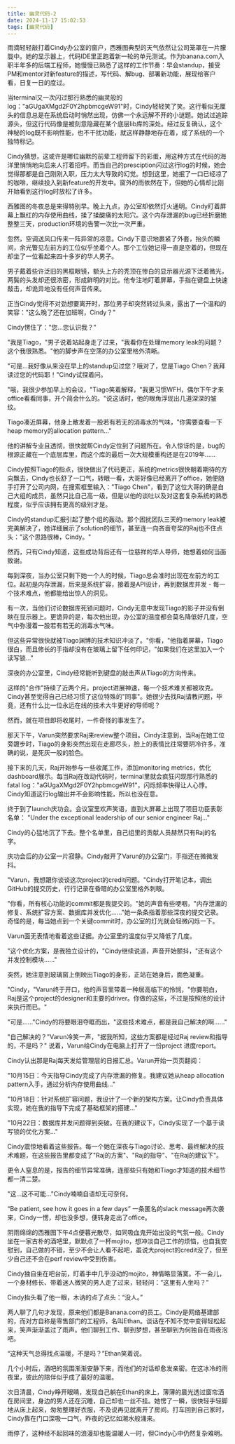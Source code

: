 ```yaml
---
title: 幽灵代码-2
date: 2024-11-17 15:02:53
tags: [幽灵代码]
---
```


雨滴轻轻敲打着Cindy办公室的窗户，西雅图典型的天气依然让公司笼罩在一片朦胧中。她的显示器上，代码IDE里正跑着新一轮的单元测试。作为banana.com入职半年多的后端工程师，她慢慢已熟悉了这样的工作节奏：早会standup，接受PM和mentor对新feature的描述，写代码、解bug、部署新功能，展现给客户看，日复一日的度过。

当terminal又一次闪过那行熟悉的幽灵般的log："aGUgaXMgd2F0Y2hpbmcgeW91"时，Cindy轻轻笑了笑。这行看似无厘头的信息总是在系统启动时悄然出现，仿佛一个永远解不开的小谜题。她试过追踪源头，但这行代码像是被刻意隐藏在某个底层lib库的深处。经过反复确认，这个神秘的log既不影响性能，也不干扰功能，就这样静静地存在着，成了系统的一个独特标记。

Cindy猜想，这或许是哪位幽默的前辈工程师留下的彩蛋，用这种方式在代码的海洋里悄悄地向后来人打着招呼。而当自己的presciption闪过这行log的时候，她会觉得那都是自己刚刚入职，压力太大导致的幻觉。想到这里，她抿了一口已经凉了的咖啡，继续投入到新feature的开发中。窗外的雨依然在下，但她的心情却比刚开始看到这行log时放松了许多。

西雅图的冬夜总是来得特别早。晚上九点，办公室却依然灯火通明。Cindy盯着屏幕上飘红的内存使用曲线，揉了揉酸痛的太阳穴。这个内存泄漏的bug已经折磨她整整三天，production环境的告警一次比一次严重。

忽然，空调送风口传来一阵异常的凉意。Cindy下意识地裹紧了外套，抬头的瞬间，余光瞥见左前方的工位似乎坐着个人。那个工位她记得一直是空着的，但现在却坐了一位看起来四十多岁的华人男子。

男子戴着些许泛旧的黑框眼镜，额头上方的秃顶在惨白的显示器光源下泛着微光，两鬓的头发却还很浓密，形成鲜明的对比。他专注地盯着屏幕，手指在键盘上快速敲击，却诡异地没有任何声音传来。

正当Cindy觉得不对劲想要离开时，那位男子却突然转过头来，露出了一个温和的笑容："这么晚了还在加班啊，Cindy？"

Cindy愣住了："您...您认识我？"

"我是Tiago，"男子说着站起身走了过来，"我看你在处理memory leak的问题？这个我很熟悉。"他的脚步声在空荡的办公室里格外清晰。

"可是...我好像从来没在早上的standup见过您？哦对了，您是Tiago Chen？我拜读过您的代码耶！"Cindy试探着问。

"哦，我很少参加早上的会议，"Tiago笑着解释，"我更习惯WFH，偶尔下午才来office看看同事，开个简会什么的。"说这话时，他的眼角浮现出几道深深的皱纹。

Tiago凑近屏幕，他身上散发着一股若有若无的消毒水的气味，"你需要查看一下heap memory的allocation pattern..."

他的讲解专业且透彻，很快就帮Cindy定位到了问题所在。令人惊讶的是，bug的根源正藏在一个底层库里，而这个库的最后一次大规模重构还是在2019年......

Cindy按照Tiago的指点，很快做出了代码更正，系统的metrics很快朝着期待的方向飘去，Cindy也长舒了一口气，转眼一看，大哥好像已经离开了office，她便随手打开了公司内网，在搜索框里输入："Tiago Chen"，看到了这位大哥的确是自己大组的成员，虽然只比自己高一级，但是以他的谈吐以及对这套复杂系统的熟悉程度，似乎应该拥有更高的级别才是。

Cindy的standup汇报引起了整个组的轰动。那个困扰团队三天的memory leak被完美解决了，她详细展示了solution的细节，甚至连一向吝啬夸奖的Raj也不住点头："这个思路很棒，Cindy。"

然而，只有Cindy知道，这些成功背后还有一位慈祥的华人导师，她想着如何当面致谢。

每到深夜，当办公室只剩下她一个人的时候，Tiago总会准时出现在左前方的工位。起初是内存泄漏，后来是系统扩容，接着是API设计，再到数据库并发 - 每一个技术难点，他都能给出惊人的洞见。

有一次，当他们讨论数据库死锁问题时，Cindy无意中发现Tiago的影子并没有倒映在显示器上。更诡异的是，每次他出现，办公室的温度都会莫名降低好几度，空气中弥漫着一股若有若无的消毒水气味。

但这些异常很快就被Tiago渊博的技术知识冲淡了。"你看，"他指着屏幕，Tiago很白，而且修长的手指却没有在玻璃上留下任何印记，"如果我们在这里加入一个读写锁..."

深夜的办公室里，Cindy经常能听到键盘的敲击声从Tiago的方向传来。

这样的"合作"持续了近两个月。project进展神速，每一个技术难关都被攻克。Cindy甚至觉得自己已经习惯了这位特殊的"同事"。她很少去找Raj请教问题，毕竟，还有什么比一位永远在线的技术大牛更好的导师呢？

然而，就在项目即将收尾时，一件奇怪的事发生了。

那天下午，Varun突然要求Raj来review整个项目。Cindy注意到，当Raj在她工位旁踱步时，Tiago的身影突然出现在走廊尽头，脸上的表情比往常要阴冷许多，准确的说，是死灰一般的脸色。

接下来的几天，Raj开始参与一些收尾工作，添加monitoring metrics，优化dashboard展示。每当Raj在改动代码时，terminal里就会疯狂闪现那行熟悉的fatal log："aGUgaXMgd2F0Y2hpbmcgeW91"，闪烁频率快得让人心悸。Cindy知道这行log输出并不会影响性能，所以也没在意。

终于到了launch庆功会。会议室里欢声笑语，直到大屏幕上出现了项目功臣表彰名单：
"Under the exceptional leadership of our senior engineer Raj..."

Cindy的心猛地沉了下去。整个名单里，自己组里的贡献人员赫然只有Raj的名字。

庆功会后的办公室一片寂静。Cindy敲开了Varun的办公室门，手指还在微微发抖。

"Varun，我想跟你谈谈这次project的credit问题。"Cindy打开笔记本，调出GitHub的提交历史，行行记录在昏暗的办公室里格外刺眼。

"你看，所有核心功能的commit都是我提交的。"她的声音有些哽咽，"内存泄漏的修复、系统扩容方案、数据库并发优化......"她一条条指着那些深夜的提交记录。奇怪的是，每当她点到一个关键commit时，办公室的灯光就会轻微闪烁一下。

Varun面无表情地看着这些证据。办公室里的温度似乎又降低了几度。

"这个优化方案，是我独立设计的，"Cindy继续说道，声音开始颤抖，"还有这个并发控制模块......"

突然，她注意到玻璃窗上倒映出Tiago的身影，正站在她身后，面色凝重。

"Cindy，"Varun终于开口，他的声音里带着一种居高临下的怜悯，"你要明白，Raj是这个project的designer和主要的driver。你做的这些，不过是按照他的设计来执行而已。"

"可是......"Cindy的将要眼泪夺眶而出，"这些技术难点，都是我自己解决的啊......"

"自己解决的？"Varun冷笑一声，"据我所知，这些方案都是经过Raj review和指导的，不是吗？" 说着，Varun给Cindy在电脑上打开了一份project 进度report。

Cindy认出那是Raj每天发给管理层的日报汇总。Varun开始一页页翻阅：

"10月15日：今天指导Cindy完成了内存泄漏的修复。我建议她从heap allocation pattern入手，通过分析内存使用曲线..."

"10月18日：针对系统扩容问题，我设计了一个新的架构方案。让Cindy负责具体实现，她在我的指导下完成了基础框架的搭建..."

"10月22日：数据库并发问题得到突破。在我的建议下，Cindy实现了一个基于读写锁的优化方案..."

Cindy震惊地看着这些报告。每一个她在深夜与Tiago讨论、思考、最终解决的技术难题，在这些报告里都变成了"Raj的方案"、"Raj的指导"、"在Raj的建议下"。

更令人窒息的是，报告的细节异常准确，连那些只有她和Tiago才知道的技术细节都一清二楚。

"这...这不可能..."Cindy喃喃自语却无可奈何。

“Be patient, see how it goes in a few days” 一条匿名的slack message再次袭来，Cindy一愣，却也没多想，便转身走出了office。

阴雨绵绵的西雅图下午4点便暮光散尽，如同吸血鬼开始出没的气氛一般。Cindy坐在一家古朴的酒吧里，默默点了一杯mojito，想冲淡自己工作的烦恼，也自我安慰到，自己做的不错，至少不会让人看不起吧，虽说大project的credit没了，但至少自己还不会在perf review中受到伤害。

Cindy独自坐在吧台前，盯着手中几乎没动的mojito，神情略显落寞。不一会儿，一个身材修长、带着迷人微笑的男人走了过来，轻轻问：“这里有人坐吗？”

Cindy抬头看了他一眼，木讷的点了点头：“没人。”

两人聊了几句才发现，原来他们都是Banana.com的员工。Cindy是网络基建部的，而对方自称是零售部门的工程师，名叫Ethan。谈话在不知不觉中变得轻松起来，笑声渐渐盖过了雨声。他们聊到工作、聊到梦想，甚至聊到为何独自在雨夜泡吧。

“这种天气总得找点温暖，不是吗？”Ethan笑着说。

几个小时后，酒吧的氛围渐渐安静下来，而他们的对话却愈发亲密。在这冰冷的雨夜里，彼此的陪伴似乎成了最好的温暖。

次日清晨，Cindy睁开眼睛，发现自己躺在Ethan的床上，薄薄的晨光透过窗帘洒在房间里，身边的男人还在沉睡，自己却也一丝不挂。她愣了一瞬，很快轻手轻脚地从床上起来，匆匆整理好衣服，不及说再见就离开了房间。打车回到自己家时，Cindy靠在门口深吸一口气，昨夜的记忆如潮水般涌来。

雨停了，这种经不起回味的浪漫却也能温暖人一时，但Cindy心中仍然复杂难明。
